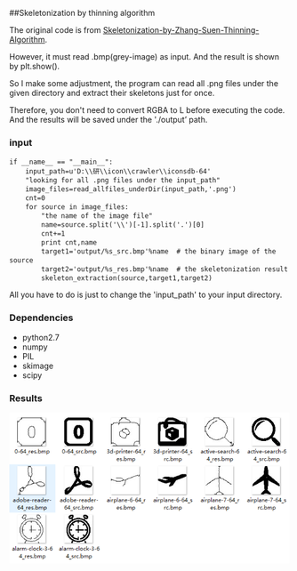 ##Skeletonization by thinning algorithm

The original code is from [Skeletonization-by-Zhang-Suen-Thinning-Algorithm](https://github.com/linbojin/Skeletonization-by-Zhang-Suen-Thinning-Algorithm).

However, it must read .bmp(grey-image) as input. And the result is shown by plt.show().

So I make some adjustment, the program can read all .png files under the given directory and extract their skeletons just for once.

Therefore, you don't need to convert RGBA to L before executing the code. And the results will be saved under the './output’ path.



### input

	if __name__ == "__main__":
		input_path=u'D:\\研\\icon\\crawler\\iconsdb-64'
		"looking for all .png files under the input_path"
		image_files=read_allfiles_underDir(input_path,'.png')
		cnt=0
		for source in image_files:
			"the name of the image file"
			name=source.split('\\')[-1].split('.')[0]  
			cnt+=1
			print cnt,name
			target1='output/%s_src.bmp'%name  # the binary image of the source
			target2='output/%s_res.bmp'%name  # the skeletonization result
			skeleton_extraction(source,target1,target2)
All you have to do is just to change the 'input_path' to your input directory.

### Dependencies

- python2.7
- numpy
- PIL
- skimage
- scipy

### Results

![](https://github.com/ruozhichen/Skeletonization-by-thinning-algorithm/blob/master/show.jpg)